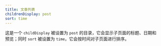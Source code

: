 ```yaml
---
title: 文章列表
childrenDisplay: post
sort: time
---
```


这是一个 `childDisplay` 被设置为 `post` 的目录，它会显示子页面的标题、日期和预览；同时 `sort` 被设置为 `time`，它会按时间对子页面进行排序。
